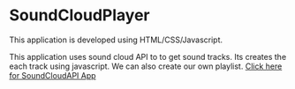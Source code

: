 # SoundCloudPlayer
This application is developed using HTML/CSS/Javascript. 

This application uses sound cloud API to to get sound tracks. Its creates the each track using javascript. We can also create our own playlist.
<a href= "https://bhuvanatn.github.io/SoundCloudPlayer/"> Click here for SoundCloudAPI App </a>
